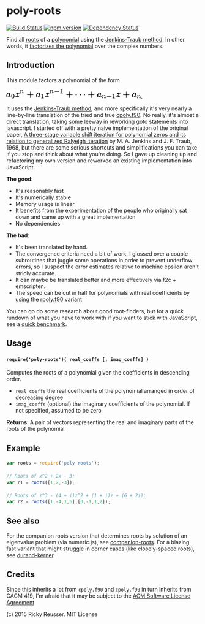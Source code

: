# poly-roots
[![Build Status](https://travis-ci.org/scijs/poly-roots.svg?branch=master)](https://travis-ci.org/scijs/poly-roots) [![npm version](https://badge.fury.io/js/poly-roots.svg)](http://badge.fury.io/js/poly-roots)  [![Dependency Status](https://david-dm.org/scijs/poly-roots.svg)](https://david-dm.org/scijs/poly-roots)

Find all [roots](http://en.wikipedia.org/wiki/Root_of_a_function) of a [polynomial](http://en.wikipedia.org/wiki/Polynomial) using the [Jenkins-Traub method](http://en.wikipedia.org/wiki/Jenkins%E2%80%93Traub_algorithm). In other words, it [factorizes the polynomial](http://en.wikipedia.org/wiki/Factorization_of_polynomials) over the complex numbers.

## Introduction

This module factors a polynomial of the form 

![a0 * z^n + a1 * z^(n-1) + ... + a\_n-1 z + a\_n](docs/images/poly.png).

It uses the [Jenkins-Traub method](http://en.wikipedia.org/wiki/Jenkins%E2%80%93Traub_algorithm), and more specifically it's very nearly a line-by-line translation of the tried and true [cpoly.f90](http://jblevins.org/mirror/amiller/cpoly.f90). No really, it's almost a direct translation, taking some leeway in reworking goto statements into javascript. I started off with a pretty naive implementation of the original paper, [A three-stage variable shift iteration for polynomial zeros and its relation to generalized Ralyeigh iteration](http://octopus.library.cmu.edu/Collections/traub62/box00027/fld00056/bdl0004/doc0001/doc_27b56f4b1.pdf) by M. A. Jenkins and J. F. Traub, 1968, but there are some serious shortcuts and simplifications you can take if you stop and think about what you're doing. So I gave up cleaning up and refactoring my own version and reworked an existing implementation into JavaScript.

**The good**:

- It's reasonably fast
- It's numerically stable
- Memory usage is linear
- It benefits from the experimentation of the people who originally sat down and came up with a great implementation
- No dependencies

**The bad**:
- It's been translated by hand.
- The convergence criteria need a bit of work. I glossed over a couple subroutines that juggle some operations in order to prevent underflow errors, so I suspect the error estimates relative to machine epsilon aren't stricly accurate.
- It can maybe be translated better and more effectively via f2c + emscripten.
- The speed can be cut in half for polynomials with real coefficients by using the [rpoly.f90](http://jblevins.org/mirror/amiller/rpoly.f90) variant

You can go do some research about good root-finders, but for a quick rundown of what you have to work with if you want to stick with JavaScript, see a [quick benchmark](https://github.com/rreusser/scijs-polynomial-roots-comparison).

## Usage

#### `require('poly-roots')( real_coeffs [, imag_coeffs] )`

Computes the roots of a polynomial given the coefficients in descending order.

- `real_coeffs` the real coefficients of the polynomial arranged in order of decreasing degree
- `imag_coeffs` (optional) the imaginary coefficients of the polynomial. If not specified, assumed to be zero

**Returns**:  A pair of vectors representing the real and imaginary parts of the roots of the polynomial


## Example

```javascript
var roots = require('poly-roots');

// Roots of x^2 + 2x - 3:
var r1 = roots([1,2,-3]);

// Roots of z^3 - (4 + i)z^2 + (1 + i)z + (6 + 2i):
var r2 = roots([1,-4,1,6],[0,-1,1,2]);
```

## See also
For the companion roots version that determines roots by solution of an eigenvalue problem (via numeric.js), see [companion-roots](https://github.com/scijs/companion-roots).
For a blazing fast variant that might struggle in corner cases (like closely-spaced roots), see [durand-kerner](https://github.com/scijs/durand-kerner).

## Credits

Since this inherits a lot from `cpoly.f90` and `cpoly.f90` in turn inherits from CACM 419, I'm afraid that it may be subject to the [ACM Software License Agreement](http://www.acm.org/publications/policies/softwarecrnotice)

(c) 2015 Ricky Reusser. MIT License
